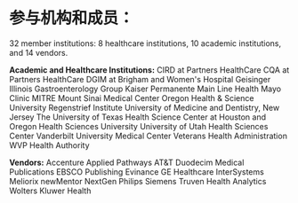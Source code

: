 # 参与机构和成员：
32 member institutions: 8 healthcare institutions, 10 academic institutions, and 14 vendors.

**Academic and Healthcare Institutions:**
CIRD at Partners HealthCare
CQA at Partners HealthCare
DGIM at Brigham and Women's Hospital
Geisinger
Illinois Gastroenterology Group
Kaiser Permanente
Main Line Health
Mayo Clinic
MITRE
Mount Sinai Medical Center
Oregon Health & Science University
Regenstrief Institute
University of Medicine and Dentistry, New Jersey
The University of Texas Health Science Center at Houston                   and Oregon Health Sciences University
University of Utah Health Sciences Center
Vanderbilt University Medical Center
Veterans Health Administration
WVP Health Authority


**Vendors:**
Accenture
Applied Pathways
AT&T
Duodecim Medical Publications
EBSCO Publishing
Evinance
GE Healthcare
InterSystems
Meliorix
newMentor
NextGen
Philips
Siemens
Truven Health Analytics
Wolters Kluwer Health
